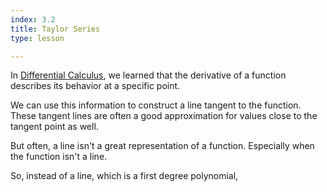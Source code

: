 ```yaml
---
index: 3.2
title: Taylor Series
type: lesson

---
```


In [Differential Calculus](/learn/calculus/differential), we learned that the derivative of a function describes its behavior at a specific point.

We can use this information to construct a line tangent to the function. These tangent lines are often a good approximation for values close to the tangent point as well.

But often, a line isn't a great representation of a function. Especially when the function isn't a line.

So, instead of a line, which is a first degree polynomial, 
<!--stackedit_data:
eyJoaXN0b3J5IjpbMTgxMjQ2MDAzNSwtMTE4NjgxOTUxMywtMT
cxMzc0MDU2MSwtMTE3OTY0OTczNywtMjcyNzg0ODk0LDExNzg4
NTgyMSwtOTk1NjkyOTczLC0xMTc0MTAwNjM1XX0=
-->